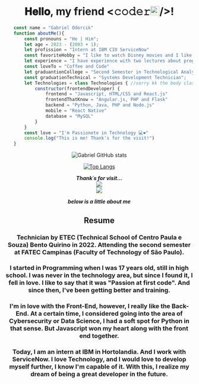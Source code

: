 <div align="center">
 
 <h1 align="center">𝐇𝐞𝐥𝐥𝐨, my friend <𝚌𝚘𝚍𝚎𝚛<img src="https://github.com/TheDudeThatCode/TheDudeThatCode/blob/master/Assets/Earth.gif" width="24px">/>! 
  <br>
  </h1>
</div>

 ```javascript
    const name = "Gabriel Odorcik"
    function aboutMe(){
        const pronouns = "He | Him";
        let age = 2023 - (2003 + 1);
        let profission = "Intern at IBM CIO ServiceNow"  
        const favoriteHobby = "I like to watch Disney movies and I like to sing and to play guitar" 
        let experience = "I have experience with two lectures about programming. I love lear and teach!"
        const loveTo = "Coffee and Code"
        let graduantionCollege = "Second Semester in Technological Analysis and Systems Development";
        const graduationTechnical = "Systems Development Technician";
        let Technologies = class Technologies { //sorry kk the body class is totally wrong, but I believe that you will understand.
            constructor(frontendDeveloper) {
                frontend = "Javascript, HTML/CSS and React.js"
                frontendThatKnow = "Angular.js, PHP and Flask"
                backend = "Python, Java, PHP and Node.js"
                mobile = "React Native"
                database = "MySQL"
            }
        }
        const love = "I'm Passionete in Technology 💻❤️"
        console.log("This is me! Thank's for the visit!")
    }
 ```
<div align="center">



![Gabriel GitHub stats](https://github-readme-stats.vercel.app/api?username=gabrielodorcik&show_icons=true&theme=tokyonight)


  
[![Top Langs](https://github-readme-stats.vercel.app/api/top-langs/?username=gabrielodorcik&layout=compact&show_icons=true&theme=tokyonight)](https://github.com/gabrielodorcik/github-readme-stats)

 
 <p align="center"> 
  <i><b>Thank´s for visit...</b></i><br>
  <img src="https://raw.githubusercontent.com/saadeghi/saadeghi/master/dino.gif" /><br>
  <img src="https://profile-counter.glitch.me/beatrizodorcik/count.svg" />
  
  <i><b>below is a little about me</b></i><br>
</p>
 
 
 ## Resume
 
 ###      Technician by ETEC (Technical School of Centro Paula e Souza) Bento Quirino in 2022. Attending the second semester at FATEC Campinas (Faculty of Technology of São Paulo).
 
 ###      I started in Programming when I was 17 years old, still in high school. I was never in the technology area, but since I found it, I fell in love. I like to say that it was "Passion at first code". And since then, I've been getting better and training.
 
 ###      I'm in love with the Front-End, however, I really like the Back-End. At a certain time, I considered going into the area of Cybersecurity or Data Science, I had a soft spot for Python in that sense. But Javascript won my heart along with the front end together.
 
 ###      Today, I am an intern at IBM in Hortolandia. And I work with ServiceNow. I love Technology, and I would love to develop myself further, I know I'm capable of it. With this, I realize my dream of being a great developer in the future.
 
 </div>
 



